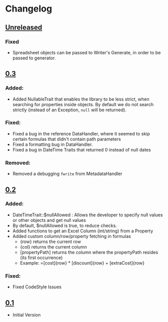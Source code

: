 # Changelog

## [Unreleased]
### Fixed
 - Spreadsheet objects can be passed to Writer's Generate, in order to be passed to generator.
## [0.3]
### Added:
 - Added NullableTrait that enables the library to be less strict, when searching for properties inside objects. By default we do not search strictly (instead of an Exception, ```null``` will be returned).   

### Fixed:
 - Fixed a bug in the reference DataHandler, where it seemed to skip certain formulas that didn't contain path parameters
 - Fixed a formatting bug in DataHandler.
 - Fixed a bug in DateTime Traits that returned 0 instead of null dates
  
### Removed:
 - Removed a debugging ```fwrite``` from MetadataHandler
 
## [0.2]

### Added:
 - DateTimeTrait::$nullAllowed : Allows the developer to specify null values or other objects and get null values
 - By default, $nullAllowed is true, to reduce checks.
 - Added functions to get an Excel Column (int/string) from a Property
 - Added custom column/row/property fetching in formulas
    - {row} returns the current row
    - {col} returns the current column
    - [propertyPath] returns the column where the propertyPath resides (its first occurrence)
    - Example: =[cost]{row} * [discount]{row} + [extraCost]{row} 
 
### Fixed:
 - Fixed CodeStyle Issues  

## [0.1]
 - Initial Version
 
[Unreleased]: https://github.com/mistericy/excel-writer/compare/0.3...HEAD
[0.3]: https://github.com/mistericy/excel-writer/compare/0.2...0.3
[0.2]: https://github.com/mistericy/excel-writer/compare/0.1...0.2
[0.1]: https://github.com/mistericy/excel-writer/compare/bb3225112943bc4300c93846cfee611f1b3b2fc8...0.1

